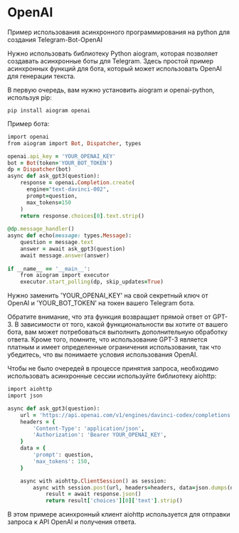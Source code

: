 # OpenAI
Пример использования асинхронного программирования на python для создания Telegram-Bot-OpenAI


Нужно использовать библиотеку Python aiogram, которая позволяет создавать асинхронные боты для Telegram. Здесь простой пример асинхронных функций для бота, который может использовать OpenAI для генерации текста.

В первую очередь, вам нужно установить aiogram и openai-python, используя pip:

```pip install aiogram openai```

Пример бота:

```ruby
import openai
from aiogram import Bot, Dispatcher, types

openai.api_key = 'YOUR_OPENAI_KEY'
bot = Bot(token='YOUR_BOT_TOKEN')
dp = Dispatcher(bot)
async def ask_gpt3(question):
    response = openai.Completion.create(
      engine="text-davinci-002",
      prompt=question,
      max_tokens=150
    )
    return response.choices[0].text.strip()
    
@dp.message_handler()
async def echo(message: types.Message):
    question = message.text
    answer = await ask_gpt3(question)
    await message.answer(answer)
    
if __name__ == '__main__':
    from aiogram import executor
    executor.start_polling(dp, skip_updates=True)
```
Нужно заменить 'YOUR_OPENAI_KEY' на свой секретный ключ от OpenAI и 'YOUR_BOT_TOKEN' на токен вашего Telegram бота.

Обратите внимание, что эта функция возвращает прямой ответ от GPT-3. В зависимости от того, какой функциональности вы хотите от вашего бота, вам может потребоваться выполнить дополнительную обработку ответа. Кроме того, помните, что использование GPT-3 является платным и имеет определенные ограничения использования, так что убедитесь, что вы понимаете условия использования OpenAI.

Чтобы не было очередей в процессе принятия запроса, необходимо использовать асинхронные сессии используйте библиотеку aiohttp:

```ruby
import aiohttp
import json

async def ask_gpt3(question):
    url = 'https://api.openai.com/v1/engines/davinci-codex/completions'
    headers = {
        'Content-Type': 'application/json',
        'Authorization': 'Bearer YOUR_OPENAI_KEY',
    }
    data = {
        'prompt': question,
        'max_tokens': 150,
    }

    async with aiohttp.ClientSession() as session:
        async with session.post(url, headers=headers, data=json.dumps(data)) as response:
            result = await response.json()
            return result['choices'][0]['text'].strip()
```
            
В этом примере асинхронный клиент aiohttp используется для отправки запроса к API OpenAI и получения ответа. 


